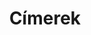 ---
title: Címerek
galleries:
  - title: Felvarrható magyar címer, fémarannyal (5,5 cm)
    price: 500 Ft/db
    backgroundimage: /img/cimer_arany_5,5cm (1).jpg
    images: 
      - thumb: /img/cimer_arany_5,5cm (1).jpg
        img: /img/cimer_arany_5,5cm (1).jpg
  - title: Felvarrható magyar címer, fémarannyal (7,5 cm)
    price: 700 Ft/db
    backgroundimage: /img/cimer_arany_7,5cm (1).jpg
    images: 
      - thumb: /img/cimer_arany_7,5cm (1).jpg
        img: /img/cimer_arany_7,5cm (1).jpg
  - title: Felvarrható magyar címer, fémarannyal (10 cm)
    price: 1000 Ft/db
    backgroundimage: /img/cimer_arany_10cm.jpg
    images: 
      - thumb: /img/cimer_arany_10cm.jpg
        img: /img/cimer_arany_10cm.jpg
  - title: Felvarrható magyar címer, fémarannyal (14 cm)
    price: 1500 Ft/db
    backgroundimage: /img/cimer_arany_14cm.jpg
    images: 
      - thumb: /img/cimer_arany_14cm.jpg
        img: /img/cimer_arany_14cm.jpg
  - title: Felvarrható magyar címer, fémarannyal (24 cm)
    price: 2500 Ft/db
    backgroundimage: /img/cimer_arany_24cm.jpg
    images: 
      - thumb: /img/cimer_arany_24cm.jpg
        img: /img/cimer_arany_24cm.jpg
  - title: Felvarrható magyar címer, aranysárga cérnával (5,5 cm)
    price: 400 Ft/db
    backgroundimage: /img/cimer_sarga_5,5cm.jpg
    images: 
      - thumb: /img/címer_sárga_5,5cm.jpg
        img: /img/címer_sárga_5,5cm.jpg
  - title: Felvarrható magyar címer, aranysárga cérnával (7,5 cm)
    price: 600 Ft/db
    backgroundimage: /img/cimer_sarga_7,5cm.jpg
    images: 
      - thumb: /img/cimer_sarga_7,5cm.jpg
        img: /img/cimer_sarga_7,5cm.jpg
---